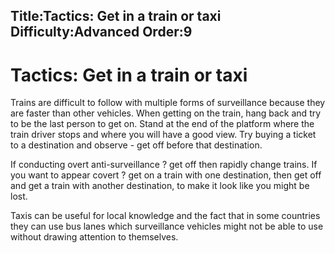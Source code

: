 Title:Tactics: Get in a train or taxi
Difficulty:Advanced
Order:9
---
# Tactics: Get in a train or taxi

Trains are difficult to follow with multiple forms of surveillance because they are faster than other vehicles. When getting on the train, hang back and try to be the last person to get on. Stand at the end of the platform where the train driver stops and where you will have a good view. Try buying a ticket to a destination and observe  - get off before that destination.

If conducting overt anti-surveillance ? get off then rapidly change trains. If you want to appear covert ? get on a train with one destination, then get off and get a train with another destination, to make it look like you might be lost.

Taxis can be useful for local knowledge and the fact that in some countries they can use bus lanes which surveillance vehicles might not be able to use without drawing attention to themselves.